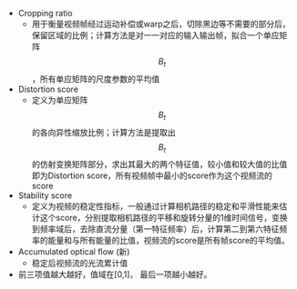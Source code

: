 * Cropping ratio
  * 用于衡量视频帧经过运动补偿或warp之后，切除黑边等不需要的部分后，保留区域的比例；计算方法是对一一对应的输入输出帧，拟合一个单应矩阵$$B_t$$，所有单应矩阵的尺度参数的平均值
* Distortion score
  * 定义为单应矩阵$$B_t$$的各向异性缩放比例；计算方法是提取出$$B_t$$的仿射变换矩阵部分，求出其最大的两个特征值，较小值和较大值的比值即为Distortion score，所有视频帧中最小的score作为这个视频流的score
* Stability score
  * 定义为视频的稳定性指标，一般通过计算相机路径的稳定和平滑性能来估计这个score，分别提取相机路径的平移和旋转分量的1维时间信号，变换到频率域后，去除直流分量（第一特征频率）后，计算第二到第六特征频率的能量和与所有能量的比值，视频流的score是所有帧score的平均值。
* Accumulated optical flow (新)
  * 稳定后视频流的光流累计值
* 前三项值越大越好，值域在[0,1]， 最后一项越小越好。

